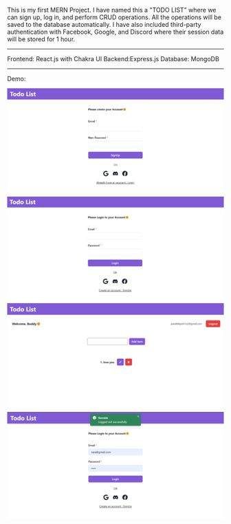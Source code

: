 This is my first MERN Project. I have named this a "TODO LIST" where we can sign up, log in, and perform CRUD operations. All the operations will be saved to the database automatically. I have also included third-party authentication with Facebook, Google, and Discord where their session data will be stored for 1 hour.

-------------------------------------------------------

Frontend: React.js with Chakra UI
Backend:Express.js
Database: MongoDB

-------------------------------------------------------
Demo:

![alt text](image-1.png)
![alt text](image.png)
![alt text](image-2.png)
![alt text](image-3.png)
